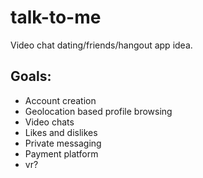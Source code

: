 # talk-to-me
Video chat dating/friends/hangout app idea.

## Goals:

- Account creation
- Geolocation based profile browsing
- Video chats
- Likes and dislikes
- Private messaging
- Payment platform
- vr?

